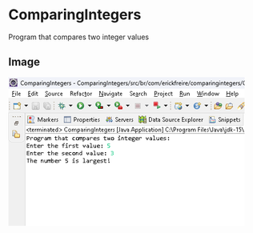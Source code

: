 # ComparingIntegers
 Program that compares two integer values

## Image
![Comparing Integers](comparingintegers.png)
